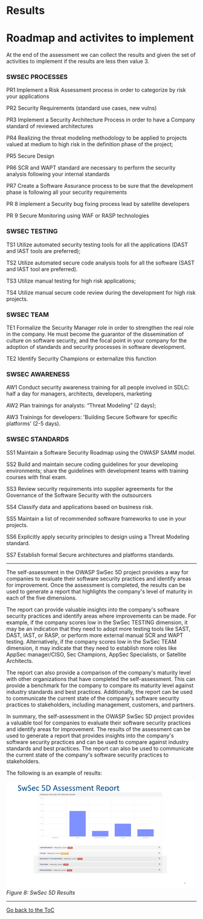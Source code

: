 # Results

# Roadmap and activites to implement

At the end of the assessment we can collect the results and given the set of activities to implement if the results are less then value 3.

### SWSEC PROCESSES

PR1 Implement a Risk Assessment process in order to categorize by risk your applications

PR2 Security Requirements (standard use cases, new vulns)

PR3 Implement a Security Architecture Process in order to have a Company standard of reviewed architectures

PR4 Realizing the threat modeling methodology to be applied to projects valued at medium to high risk in the definition phase of the project;

PR5 Secure Design

PR6 SCR and WAPT standard are necessary to perform the security analysis following your internal standards

PR7 Create a Software Assurance process to be sure that the development phase is following all your security requirements

PR 8 implement a Security bug fixing process lead by satellite developers

PR 9 Secure Monitoring using WAF or RASP technologies

### SWSEC TESTING

TS1 Utilize automated security testing tools for all the applications (DAST and IAST tools are preferred);

TS2 Utilize automated secure code analysis tools for all the software (SAST and IAST tool are preferred).

TS3 Utilize manual testing for high risk applications;

TS4  Utilize manual secure code review during the development for high risk projects.

### SWSEC TEAM

TE1 Formalize the Security Manager role in order to strengthen the real role in the company. He must become the guarantor of the dissemination of culture on software security, and the focal point in your company for the adoption of standards and security processes in software development.

TE2 Identify Security Champions or externalize this function

### SWSEC AWARENESS

AW1 Conduct security awareness training for all people involved in SDLC: half a day for managers, architects, developers, marketing 

AW2 Plan trainings for analysts: “Threat Modeling” (2 days);

AW3 Trainings for developers: 'Building Secure Software for specific platforms' (2-5 days).

### SWSEC STANDARDS

SS1 Maintain a Software Security Roadmap using the OWASP SAMM model.

SS2 Build and maintain secure coding guidelines for your developing environments; share the guidelines with development teams with training courses with final exam.

SS3 Review security requirements into supplier agreements for the Governance of the Software Security with the outsourcers

SS4 Classify data and applications based on business risk.

SS5 Maintain a list of recommended software frameworks to use in your projects.

SS6 Explicitly apply security principles to design using a Threat Modeling standard.

SS7 Establish formal Secure architectures and platforms standards.

---

The self-assessment in the OWASP SwSec 5D project provides a way for companies to evaluate their software security practices and identify areas for improvement. Once the assessment is completed, the results can be used to generate a report that highlights the company's level of maturity in each of the five dimensions.

The report can provide valuable insights into the company's software security practices and identify areas where improvements can be made. For example, if the company scores low in the SwSec TESTING dimension, it may be an indication that they need to adopt more testing tools like SAST, DAST, IAST, or RASP, or perform more external manual SCR and WAPT testing. Alternatively, if the company scores low in the SwSec TEAM dimension, it may indicate that they need to establish more roles like AppSec manager/CISO, Sec Champions, AppSec Specialists, or Satellite Architects.

The report can also provide a comparison of the company's maturity level with other organizations that have completed the self-assessment. This can provide a benchmark for the company to compare its maturity level against industry standards and best practices. Additionally, the report can be used to communicate the current state of the company's software security practices to stakeholders, including management, customers, and partners.

In summary, the self-assessment in the OWASP SwSec 5D project provides a valuable tool for companies to evaluate their software security practices and identify areas for improvement. The results of the assessment can be used to generate a report that provides insights into the company's software security practices and can be used to compare against industry standards and best practices. The report can also be used to communicate the current state of the company's software security practices to stakeholders.

The following is an example of results:

![SwSec 5D Data](https://github.com/OWASP/www-project-software-security-5d-framework/blob/master/assets/images/SwSec5DData.png)\
 *Figure 8: SwSec 5D Results*

---

[Go back to the ToC](ToC.md)
